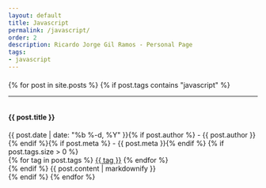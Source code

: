 ```yaml
---
layout: default
title: Javascript
permalink: /javascript/
order: 2
description: Ricardo Jorge Gil Ramos - Personal Page
tags:
- javascript
---
```

<div id="center-body" class="wrap">
  <div id="{{permalink | replace: '/', ''}}-page" class="content-body" style="margin:20px 0px">
    <!--<h2><i class="fa fa-warning fa-lg"></i> Javascript: You are in the Javascript area.</h2>-->
    {% for post in site.posts %}
      {% if post.tags contains "javascript" %}
      <hr/>
      <article class="blog-post">
        <div class="row entry">
          <div class="col-sm-1 scrollimation fade-up in">
            <div id="{{ post.entry }}" class="media">
              <div style="overflow: hidden" class="media-body">
                <h4>{{ post.title }}</h4>
                <time datetime="{{ post.date | date: "%F" }}">{{ post.date | date: "%b %-d, %Y" }}{% if post.author %} - {{ post.author }}{% endif %}{% if post.meta %} - {{ post.meta }}{% endif %}</time>
                {% if post.tags.size > 0 %}
                  <div class="post-taglist">
                    {% for tag in post.tags %}
                      <a href="{{ site.baseurl }}/tags/#{{ tag }}-ref" class="post-tag">{{ tag }}</a>
                    {% endfor %}
                  </div>
                {% endif %}          
                {{ post.content | markdownify }}
              </div>
            </div>
          </div>
        </div>
      </article>
      {% endif %}
    {% endfor %}
  </div>
</div>
